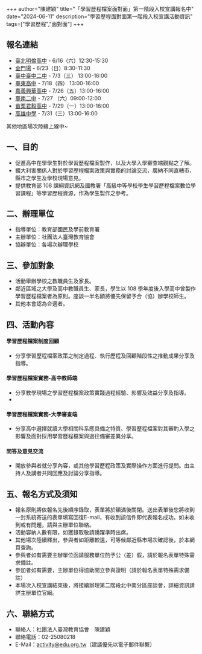 +++
author="陳建穎"
title="「學習歷程檔案面對面」第一階段入校宣講報名中"
date="2024-06-11"
description="學習歷程面對面第一階段入校宣講活動資訊"
tags=["學習歷程","面對面"]
+++

## 報名連結

- [臺北明倫高中](https://forms.gle/eEwpoxbdYqtNJ53XA) - 6/16（六）12:30-15:30
- [金門場](https://forms.gle/v2BfVLaAnabafKEi6) - 6/23（日）8:30-11:30
- [臺中臺中二中](https://forms.gle/pyc78u5qV4Wxov1LA) - 7/3（三） 13:00-16:00
- [臺東高中](https://forms.gle/gvP4cqi9PQQCothh9) - 7/18（四） 13:00-16:00
- [嘉義興華高中](https://forms.gle/VYPKwfv1wkcPx1dY7) - 7/26（五）13:00-16:00
- [臺南二中](https://forms.gle/YSz4mEC2xQZrnnUo8) - 7/27 （六）09:00-12:00
- [苗栗君毅高中](https://forms.gle/hPX9Fso5rK1SfYqW9) - 7/29（一）13:00-16:00
- [高雄中學](https://forms.gle/HXAuZFsyNEJRjB1G6) - 7/31（三）13:00-16:00

其他地區場次陸續上線中~

## 一、目的

- 促進高中在學學生對於學習歷程檔案製作，以及大學入學審查端觀點之了解。  
- 擴大利害關係人對於學習歷程檔案政策與實務的討論交流，廣納不同直轄市、縣市之學生及學校現場意見。  
- 提供教育部 108 課綱資訊網及國教署「高級中等學校學生學習歷程檔案數位學習課程」等學習歷程資源，作為學生製作之參考。

## 二、辦理單位

- 指導單位：教育部國民及學前教育署
- 主辦單位：社團法人臺灣教育協會
- 協辦單位：各場次辦理學校

## 三、參加對象

- 活動舉辦學校之教職員生及家長。
- 鄰近區域之大學及高中教職員生、家長，學生以 108 學年度後入學高中曾製作學習歷程檔案者為原則。座談一半名額將優先保留予合（協）辦學校師生。
- 其他本會認為合適者。

## 四、活動內容

#### 學習歷程檔案制度回顧

- 分享學習歷程檔案政策之制定過程、執行歷程及回顧階段性之推動成果分享及指導。

#### 學習歷程檔案實務-高中教師端

- 分享教學現場之學習歷程檔案政策實踐過程經驗、影響及效益分享及指導。
- 
#### 學習歷程檔案實務-大學審查端

- 分享高中選擇就讀大學相關科系應具備之特質、學習歷程檔案對其審酌入學之影響及面對採用學習歷程檔案與過往備審差異分享。

#### 問答及意見交流

- 開放參與者就分享內容，或其他學習歷程政策及實際操作方面進行提問。由主持人及講者共同回應及討論分享指導。

## 五、報名方式及須知

- 報名原則將依報名先後順序錄取，表單將於額滿後關閉。送出表單後您將收到一封系統寄送的表單填寫回復E-mail，有收到該信件即代表報名成功。如未收到或有問題，請與主辦單位聯絡。
- 活動容納人數有限，如獲錄取敬請踴躍準時出席。
- 其他場次陸續釋出，參與者如距離較遠，可等候鄰近縣市場次確認後，於本網頁查詢。
- 參與者如有需要主辦單位函請服務單位酌予公（差）假，請於報名表單特殊需求備註。
- 參加者如有需要，主辦單位得協助開立參與證明（請於報名表單特殊需求備註）
- 本場次入校宣講結束後，將接續辦理第二階段北中南分區座談會，詳細資訊請詳主辦單位官網。

## 六、聯絡方式

- 聯絡人：社團法人臺灣教育協會　陳建穎
- 聯絡電話：02-25080218
- E-Mail：[activity@edu.org.tw](mailto:activity@edu.org.tw)（建議優先以電子郵件聯繫）
